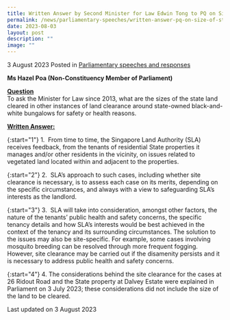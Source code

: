 ```yaml
---
title: Written Answer by Second Minister for Law Edwin Tong to PQ on Size of State Land Around Black-and-White Bungalows Cleared for Safety or Health Reasons Since 2013
permalink: /news/parliamentary-speeches/written-answer-pq-on-size-of-state-land-cleared-around-black-and-white-bungalows/
date: 2023-08-03
layout: post
description: ""
image: ""
---
```

3 August 2023 Posted in [Parliamentary speeches and responses](/news/parliamentary-speeches) 

<b>Ms Hazel Poa (Non-Constituency Member of Parliament)</b>

<b><u>Question</u></b>
<br>To ask the Minister for Law since 2013, what are the sizes of the state land cleared in other instances of land clearance around state-owned black-and-white bungalows for safety or health reasons.

<b><u>Written Answer:</u></b>

{:start="1"}
1.&nbsp; From time to time, the Singapore Land Authority (SLA) receives feedback, from the tenants of residential State properties it manages and/or other residents in the vicinity, on issues related to vegetated land located within and adjacent to the properties.

{:start="2"}
2.&nbsp; SLA’s approach to such cases, including whether site clearance is necessary, is to assess each case on its merits, depending on the specific circumstances, and always with a view to safeguarding SLA’s interests as the landlord.

{:start="3"}
3.&nbsp; SLA will take into consideration, amongst other factors, the nature of the tenants’ public health and safety concerns, the specific tenancy details and how SLA’s interests would be best achieved in the context of the tenancy and its surrounding circumstances. The solution to the issues may also be site-specific. For example, some cases involving mosquito breeding can be resolved through more frequent fogging. However, site clearance may be carried out if the disamenity persists and it is necessary to address public health and safety concerns.

{:start="4"}
4. The considerations behind the site clearance for the cases at 26 Ridout Road and the State property at Dalvey Estate were explained in Parliament on 3 July 2023; these considerations did not include the size of the land to be cleared.

<p class="right-side-updated">Last updated on 3 August 2023</p>
